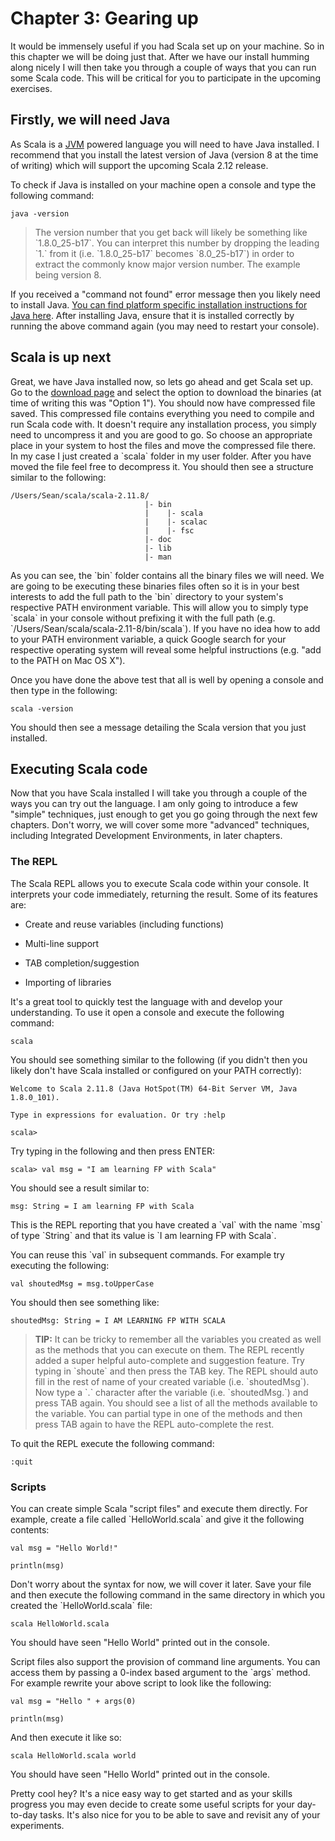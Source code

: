 # Chapter 3: Gearing up

It would be immensely useful if you had Scala set up on your machine. So in this chapter we will be doing just that. After we have our install humming along nicely I will then take you through a couple of ways that you can run some Scala code. This will be critical for you to participate in the upcoming exercises.

## Firstly, we will need Java

As Scala is a [JVM](https://en.wikipedia.org/wiki/Java_virtual_machine) powered language you will need to have Java installed. I recommend that you install the latest version of Java \(version 8 at the time of writing\) which will support the upcoming Scala 2.12 release.

To check if Java is installed on your machine open a console and type the following command:

`java -version`

> The version number that you get back will likely be something like \`1.8.0\_25-b17\`. You can interpret this number by dropping the leading \`1.\` from it \(i.e. \`1.8.0\_25-b17\` becomes \`8.0\_25-b17\`\) in order to extract the commonly know major version number. The example being version 8.

If you received a "command not found" error message then you likely need to install Java. [You can find platform specific installation instructions for Java here](https://www.java.com/en/download/help/download_options.xml). After installing Java, ensure that it is installed correctly by running the above command again \(you may need to restart your console\).

## Scala is up next

Great, we have Java installed now, so lets go ahead and get Scala set up.  Go to the [download page](http://www.scala-lang.org/download/) and select the option to download the binaries \(at time of writing this was "Option 1"\). You should now have compressed file saved.  This compressed file contains everything you need to compile and run Scala code with.  It doesn't require any installation process, you simply need to uncompress it and you are good to go.  So choose an appropriate place in your system to host the files and move the compressed file there.  In my case I just created a \`scala\` folder in my user folder. After you have moved the file feel free to decompress it. You should then see a structure similar to the following:

```
/Users/Sean/scala/scala-2.11.8/
                              |- bin
                              |    |- scala
                              |    |- scalac
                              |    |- fsc
                              |- doc
                              |- lib
                              |- man
```

As you can see, the \`bin\` folder contains all the binary files we will need. We are going to be executing these binaries files often so it is in your best interests to add the full path to the \`bin\` directory to your system's respective PATH environment variable.  This will allow you to simply type \`scala\` in your console without prefixing it with the full path \(e.g. \`\/Users\/Sean\/scala\/scala-2.11-8\/bin\/scala\`\). If you have no idea how to add to your PATH environment variable, a quick Google search for your respective operating system will reveal some helpful instructions \(e.g. "add to the PATH on Mac OS X"\).

Once you have done the above test that all is well by opening a console and then type in the following:

`scala -version`

You should then see a message detailing the Scala version that you just installed.

## Executing Scala code

Now that you have Scala installed I will take you through a couple of the ways you can try out the language. I am only going to introduce a few "simple" techniques, just enough to get you go going through the next few chapters. Don't worry, we will cover some more "advanced" techniques, including Integrated Development Environments, in later chapters.

### The REPL

The Scala REPL allows you to execute Scala code within your console. It interprets your code immediately, returning the result. Some of its features are:

* Create and reuse variables \(including functions\)

* Multi-line support

* TAB completion\/suggestion

* Importing of libraries


It's a great tool to quickly test the language with and develop your understanding. To use it open a console and execute the following command:

`scala`

You should see something similar to the following \(if you didn't then you likely don't have Scala installed or configured on your PATH correctly\):

`Welcome to Scala 2.11.8 (Java HotSpot(TM) 64-Bit Server VM, Java 1.8.0_101).`

`Type in expressions for evaluation. Or try :help`

`scala>`

Try typing in the following and then press ENTER:

`scala> val msg = "I am learning FP with Scala"`

You should see a result similar to:

`msg: String = I am learning FP with Scala`

This is the REPL reporting that you have created a \`val\` with the name \`msg\` of type \`String\` and that its value is \`I am learning FP with Scala\`.

You can reuse this \`val\` in subsequent commands. For example try executing the following:

`val shoutedMsg = msg.toUpperCase`

You should then see something like:

`shoutedMsg: String = I AM LEARNING FP WITH SCALA`

> **TIP:** It can be tricky to remember all the variables you created as well as the methods that you can execute on them. The REPL recently added a super helpful auto-complete and suggestion feature. Try typing in \`shoute\` and then press the TAB key. The REPL should auto fill in the rest of name of your created variable \(i.e. \`shoutedMsg\`\). Now type a \`.\` character after the variable \(i.e. \`shoutedMsg.\`\) and press TAB again. You should see a list of all the methods available to the variable. You can partial type in one of the methods and then press TAB again to have the REPL auto-complete the rest.

To quit the REPL execute the following command:

`:quit`

### Scripts

You can create simple Scala "script files" and execute them directly. For example, create a file called \`HelloWorld.scala\` and give it the following contents:

`val msg = "Hello World!"`

`println(msg)`

Don't worry about the syntax for now, we will cover it later. Save your file and then execute the following command in the same directory in which you created the \`HelloWorld.scala\` file:

`scala HelloWorld.scala`

You should have seen "Hello World" printed out in the console.

Script files also support the provision of command line arguments. You can access them by passing a 0-index based argument to the \`args\` method. For example rewrite your above script to look like the following:

`val msg = "Hello " + args(0)`

`println(msg)`

And then execute it like so:

`scala HelloWorld.scala world`

You should have seen "Hello World" printed out in the console.

Pretty cool hey? It's a nice easy way to get started and as your skills progress you may even decide to create some useful scripts for your day-to-day tasks. It's also nice for you to be able to save and revisit any of your experiments.

